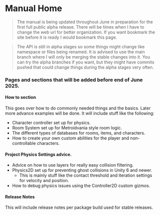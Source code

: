﻿# Manual Home

> The manual is being updated throughout June in preparation for the first full public alpha release.
> There will be times when I have to change the web url for better organization. If you want bookmark the site before it is ready I would bookmark this page.

> The API is still in alpha stages so some things might change like namespace or files being renamed. It is advised to use the main branch where I will only be merging the stable changes into it. 
> You can try the alpha branches if you want, but they might have commits pushed that could change things during the alpha stages very often.


### Pages and sections that will be added before end of June 2025.

#### How to section
This goes over how to do commonly needed things and the basics. Later more advance examples will be done.
It will include stuff like the following:

- Character controller set up for physics.
- Room System set up for Metroidvania style room logic. 
- The different types of databases for rooms, items, and characters.
- How to create your own custom abilities for the player and non-controllable characters.


#### Project Physics Settings advice.
- Advice on how to use layers for really easy collision filtering.
- Physics2D set up for preventing ghost collisions in Unity 6 and newer.
  - This is mainly stuff like the contact threshold and iteration settings for velocity and position.
- How to debug physics issues using the Controller2D custom gizmos.

#### Release Notes
This will include release notes per package build used for stable releases.